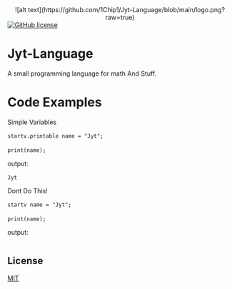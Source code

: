 <center>
![alt text](https://github.com/1Chip1/Jyt-Language/blob/main/logo.png?raw=true)
</center>
<a href="https://github.com/1Chip1/Jyt-Language/blob/master/LICENSE">
    <img alt="GitHub license" src="https://img.shields.io/github/license/1Chip1/Jyt-Language">
</a>

# Jyt-Language
A small programming language for math And Stuff.

# Code Examples
Simple Variables
```
startv.printable name = "Jyt";

print(name);
```
output:
```
Jyt
```


Dont Do This!
```
startv name = "Jyt";

print(name);
```
output:
```
```

## License
[MIT](https://choosealicense.com/licenses/mit/)
